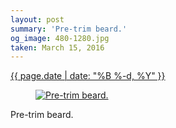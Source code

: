 ```yaml
---
layout: post
summary: 'Pre-trim beard.'
og_image: 480-1280.jpg
taken: March 15, 2016
---
```


<div class="post">
 <time>
  <a href="/480">
   {{ page.date | date: "%B %-d, %Y" }}
  </a>
 </time>
 <a href="/480">
  <figure data-taken="3/15/2016">
   <img alt="Pre-trim beard." sizes="(min-width: 700px) 50vw, calc(100vw - 2rem)" src="{{ site.assets_url }}/480-640.jpg" srcset="{{ site.assets_url }}/480-1280.jpg 1280w, {{ site.assets_url }}/480-960.jpg 960w, {{ site.assets_url }}/480-640.jpg 640w, {{ site.assets_url }}/480-320.jpg 320w"/>
  </figure>
 </a>
 <span>
  Pre-trim beard.
 </span>
</div>
